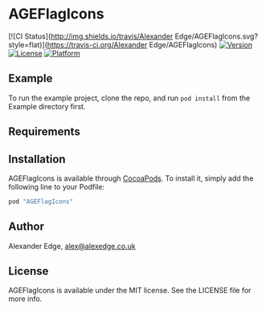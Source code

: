 # AGEFlagIcons

[![CI Status](http://img.shields.io/travis/Alexander Edge/AGEFlagIcons.svg?style=flat)](https://travis-ci.org/Alexander Edge/AGEFlagIcons)
[![Version](https://img.shields.io/cocoapods/v/AGEFlagIcons.svg?style=flat)](http://cocoapods.org/pods/AGEFlagIcons)
[![License](https://img.shields.io/cocoapods/l/AGEFlagIcons.svg?style=flat)](http://cocoapods.org/pods/AGEFlagIcons)
[![Platform](https://img.shields.io/cocoapods/p/AGEFlagIcons.svg?style=flat)](http://cocoapods.org/pods/AGEFlagIcons)

## Example

To run the example project, clone the repo, and run `pod install` from the Example directory first.

## Requirements

## Installation

AGEFlagIcons is available through [CocoaPods](http://cocoapods.org). To install
it, simply add the following line to your Podfile:

```ruby
pod "AGEFlagIcons"
```

## Author

Alexander Edge, alex@alexedge.co.uk

## License

AGEFlagIcons is available under the MIT license. See the LICENSE file for more info.
